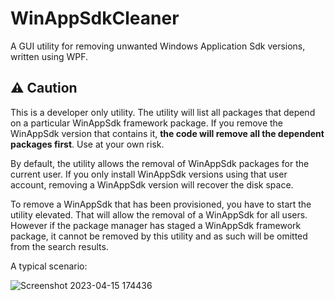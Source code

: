 # WinAppSdkCleaner
 A GUI utility for removing unwanted Windows Application Sdk versions, written using WPF.
 
## :warning: Caution
 
 This is a developer only utility. The utility will list all packages that depend on a particular WinAppSdk framework package. If you remove the WinAppSdk version that contains it, **the code will remove all the dependent packages first**. Use at your own risk.

 By default, the utility allows the removal of WinAppSdk packages for the current user. If you only install WinAppSdk versions using that user account, removing a WinAppSdk version will recover the disk space.
 
 To remove a WinAppSdk that has been provisioned, you have to start the utility elevated. That will allow the removal of a WinAppSdk for all users. However if the package manager has staged a WinAppSdk framework package, it cannot be removed by this utility and as such will be omitted from the search results.
 
 A typical scenario:
 
 ![Screenshot 2023-04-15 174436](https://user-images.githubusercontent.com/28826959/232238992-3df0bd4d-e373-45e0-9401-142a7c3eaa0b.png)
